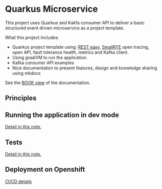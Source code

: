 # Quarkus Microservice

This project uses Quarkus and Kakfa consumer API to deliver a basic structured event driven microservice as a project template.

What this project includes:

* Quarkus project template using: [REST easy](https://resteasy.github.io/), [SmallRYE](https://smallrye.io/) open tracing, open API, fault tolerance health, metrics and Kafka client.
* Using graalVM to run the application.
* Kafka consumer API examples
* Nice documentation to present features, design and knowledge sharing using mkdocs

See the [BOOK view](https://jbcodeforce.github.io/quarkus-event-driven-consumer-microservice-template) of the documentation.

## Principles


## Running the application in dev mode

[Detail in this note.](build-run.md)

## Tests 

[Detail in this note.](tests.md)

## Deployment on Openshift

[CI/CD details](devops.md)